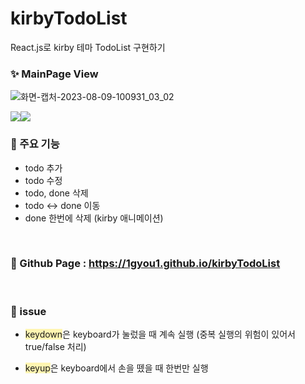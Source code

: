 # kirbyTodoList

React.js로 kirby 테마 TodoList 구현하기

### ✨ MainPage View

![화면-캡처-2023-08-09-100931_03_02](https://github.com/chocochocochococho/todoList-react/assets/139747168/a9d9cfb9-b040-433e-90ad-6426cbed6a1d)

<div style="display:flex;">
    <img src="https://img.shields.io/badge/React-61DAFB?style=flat-square&logo=React&logoColor=white"/>
    <img src="https://img.shields.io/badge/CSS3-F68212?style=flat-square&logo=CSS3&logoColor=white"/>
</div>

### 📌 주요 기능
- todo 추가
- todo 수정
- todo, done 삭제
- todo ↔ done 이동
- done 한번에 삭제 (kirby 애니메이션)

<br>

### 🎀 Github Page : https://1gyou1.github.io/kirbyTodoList

<br>

### 📢 issue

- <span style="background-color:#fff5b1">keydown</span>은 keyboard가 눌렀을 때 계속 실행 (중복 실행의 위험이 있어서 true/false 처리)

- <span style="background-color:#fff5b1">keyup</span>은 keyboard에서 손을 뗐을 때 한번만 실행